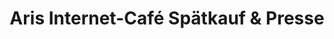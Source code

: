 ---
title: "Aris Internet-Café Spätkauf & Presse"
url: /berlin/aris-internet-cafe-spaetkauf-und-presse/
shop: Zeitungen
---